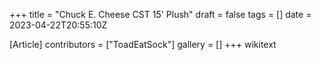 +++
title = "Chuck E. Cheese CST 15' Plush"
draft = false
tags = []
date = 2023-04-22T20:55:10Z

[Article]
contributors = ["ToadEatSock"]
gallery = []
+++
wikitext